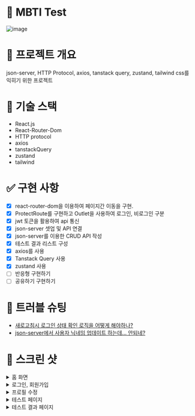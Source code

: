 # 🎉 MBTI Test

![image](https://github.com/user-attachments/assets/9e6fdbf3-acab-4ab2-8753-6ec6eee3cc9e)

# 🔖 프로젝트 개요

json-server, HTTP Protocol, axios, tanstack query, zustand, tailwind css를 익히기 위한 프로젝트

# 🔨 기술 스택

- React.js
- React-Router-Dom
- HTTP protocol
- axios
- tanstackQuery
- zustand
- tailwind

# ✅ 구현 사항

- [x] react-router-dom을 이용하여 페이지간 이동을 구현.
- [x] ProtectRoute를 구현하고 Outlet을 사용하여 로그인, 비로그인 구분
- [x] jwt 토큰을 활용하여 api 통신
- [x] json-server 셋업 및 API 연결
- [x] json-server를 이용한 CRUD API 작성
- [x] 테스트 결과 리스트 구성
- [x] axios를 사용
- [x] Tanstack Query 사용
- [x] zustand 사용
- [ ] 반응형 구현하기
- [ ] 공유하기 구현하기

# 🚨 트러블 슈팅

- [새로고침시 로그인 상태 확인 로직을 어떻게 해야하나?](https://velog.io/@wltn7star/%EC%83%88%EB%A1%9C%EA%B3%A0%EC%B9%A8%EC%8B%9C-%EB%A1%9C%EA%B7%B8%EC%9D%B8-%EC%83%81%ED%83%9C-%ED%99%95%EC%9D%B8-%EB%A1%9C%EC%A7%81%EC%9D%84-%EC%96%B4%EB%96%BB%EA%B2%8C-%ED%95%B4%EC%95%BC%ED%95%98%EB%82%98)
- [json-server에서 사용자 닉네임 업데이트 하는데... 안되네?](https://velog.io/@wltn7star/json-server%EC%97%90%EC%84%9C-patch%EB%A1%9C-id%EA%B0%92%EC%97%90-%ED%95%B4%EB%8B%B9%ED%95%98%EB%8A%94-%EB%8D%B0%EC%9D%B4%ED%84%B0-%EC%88%98%EC%A0%95%EC%9D%B4..-%EC%95%88%EB%90%98%EB%84%A4)

# 📸 스크린 샷

<details>
  <summary>홈 화면</summary>
  
![image](https://github.com/user-attachments/assets/9b0801c5-985e-447b-a666-377a5924e211)

</details>
<details>
  <summary>로그인, 회원가입</summary>

![image](https://github.com/user-attachments/assets/8f292a51-2526-41be-ab73-c39fc690bee9)

![image](https://github.com/user-attachments/assets/91c26c80-3744-4c6a-af32-193ea0cebd0a)


</details>
<details>
  <summary>프로필 수정</summary>

![image](https://github.com/user-attachments/assets/cc3dfd1b-22e8-41ab-a7b3-48ff67e5dd0a)


</details>

<details>
  <summary>테스트 페이지</summary>

![image](https://github.com/user-attachments/assets/294500ca-ef5e-461f-8b1d-285abd014cae)

</details>

<details>
  <summary>테스트 결과 페이지</summary>

![image](https://github.com/user-attachments/assets/8dcccb10-d229-4ef5-824c-6e464414d2fa)


</details>

